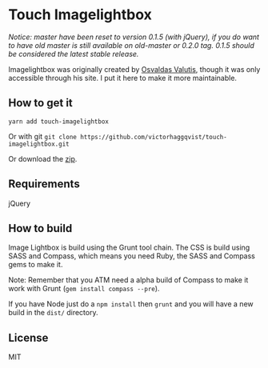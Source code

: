 # Touch Imagelightbox

*Notice: master have been reset to version 0.1.5 (with jQuery), if you do want to have old master is still available on old-master or 0.2.0 tag. 0.1.5 should be considered the latest stable release.*

Imagelightbox was originally created by [Osvaldas Valutis](http://osvaldas.info/image-lightbox-responsive-touch-friendly), though it was only accessible through his site. I put it here to make it more maintainable.

## How to get it

    yarn add touch-imagelightbox

Or with git `git clone https://github.com/victorhaggqvist/touch-imagelightbox.git`

Or download the [zip](https://github.com/victorhaggqvist/touch-imagelightbox/archive/master.zip).

## Requirements
jQuery

## How to build
Image Lightbox is build using the Grunt tool chain. The CSS is build using SASS and Compass, which means you need Ruby, the SASS and Compass gems to make it.

Note: Remember that you ATM need a alpha build of Compass to make it work with Grunt (`gem install compass --pre`).

If you have Node just do a `npm install` then `grunt` and you will have a new build in the `dist/` directory.

## License
MIT
